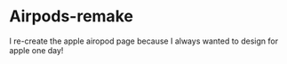 # Airpods-remake
I re-create the apple airopod page because I always wanted to design for apple one day!
